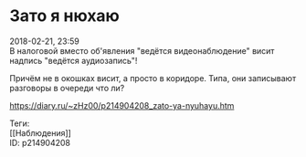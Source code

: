 Зато я нюхаю
=============

   
 2018-02-21, 23:59   
  В налоговой вместо об'явления "ведётся видеонаблюдение" висит надпись "ведётся аудиозапись"!   
   
 Причём не в окошках висит, а просто в коридоре. Типа, они записывают разговоры в очереди что ли?   
    
 <https://diary.ru/~zHz00/p214904208_zato-ya-nyuhayu.htm>   
   
 Теги:   
 [[Наблюдения]]   
 ID: p214904208